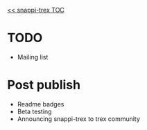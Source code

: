 [<< snappi-trex TOC](../README.md#Table-of-Contents)

# TODO

* Mailing list


# Post publish

* Readme badges
* Beta testing
* Announcing snappi-trex to trex community
